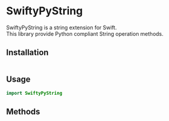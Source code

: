 # SwiftyPyString  
SwiftyPyString is a string extension for Swift.  
This library provide Python compliant String operation methods.  

## Installation  
```
```

## Usage  
```swift
import SwiftyPyString
```

## Methods  

